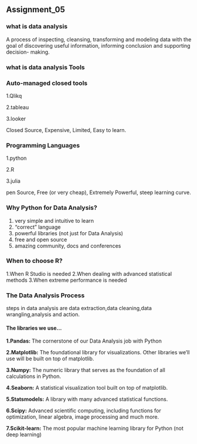 ## Assignment_05 

### what is data analysis

A process of inspecting, cleansing, transforming and modeling data with the goal of discovering useful information, informing conclusion and supporting decision-   making.

### what is data analysis Tools

  ### Auto-managed closed tools
  1.Qlikq
  
  2.tableau
  
  3.looker
  
  Closed Source,
  Expensive,
  Limited,
  Easy to learn.

### Programming Languages
1.python

2.R

3.julia

pen Source,
Free (or very cheap), 
Extremely Powerful,
steep learning curve.

### Why Python for Data Analysis?
1. very simple and intuitive to learn
2. “correct” language
3. powerful libraries (not just for Data Analysis)
4. free and open source
5. amazing community, docs and conferences

### When to choose R?
1.When R Studio is needed
2.When dealing with advanced statistical methods
3.When extreme performance is needed

### The Data Analysis Process
steps in data analysis are data extraction,data cleaning,data wrangling,analysis and action.

#### The libraries we use...
  **1.Pandas:** The cornerstone of our Data Analysis job with Python

  **2.Matplotlib:** The foundational library for visualizations. Other libraries we’ll use will be built on top of matplotlib.

  **3.Numpy:** The numeric library that serves as the foundation of all calculations in Python.

  **4.Seaborn:** A statistical visualization tool built on top of matplotlib.

  **5.Statsmodels:** A library with many advanced statistical functions.

  **6.Scipy:** Advanced scientific computing, including functions for optimization, linear algebra, image processing and much more.

  **7.Scikit-learn:** The most popular machine learning library for Python (not deep learning)
